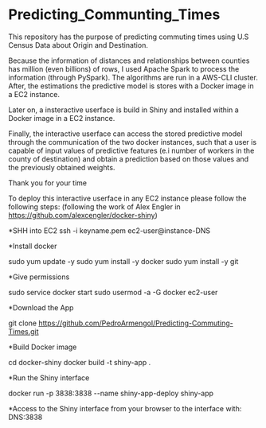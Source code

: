 # Predicting_Communting_Times
This repository has the purpose of predicting commuting times using U.S Census Data about Origin and Destination. 

Because the information of distances and relationships between counties has million (even billions) of rows, I used Apache Spark to process the information (through PySpark). The algorithms are run in a AWS-CLI cluster. After, the estimations the predictive model is stores with a Docker image in a EC2 instance.

Later on, a insteractive userface is build in Shiny and installed within a Docker image in a EC2 instance.

Finally, the interactive userface can access the stored predictive model through the communication of the two docker instances, such that a user is capable of input values of predictive features (e.i number of workers in the county of destination) and obtain a prediction based on those values and the previously obtained weights.

Thank you for your time

To deploy this interactive userface in any EC2 instance please follow the following steps:
(following the work of Alex Engler in https://github.com/alexcengler/docker-shiny)

*SHH into EC2
ssh -i keyname.pem ec2-user@instance-DNS

*Install docker

sudo yum update -y
sudo yum install -y docker
sudo yum install -y git

*Give permissions 

sudo service docker start
sudo usermod -a -G docker ec2-user

*Download the App

git clone https://github.com/PedroArmengol/Predicting-Commuting-Times.git

*Build Docker image

cd docker-shiny
docker build -t shiny-app .

*Run the Shiny interface

docker run -p 3838:3838 --name shiny-app-deploy shiny-app

*Access to the Shiny interface from your browser to the interface with: DNS:3838
